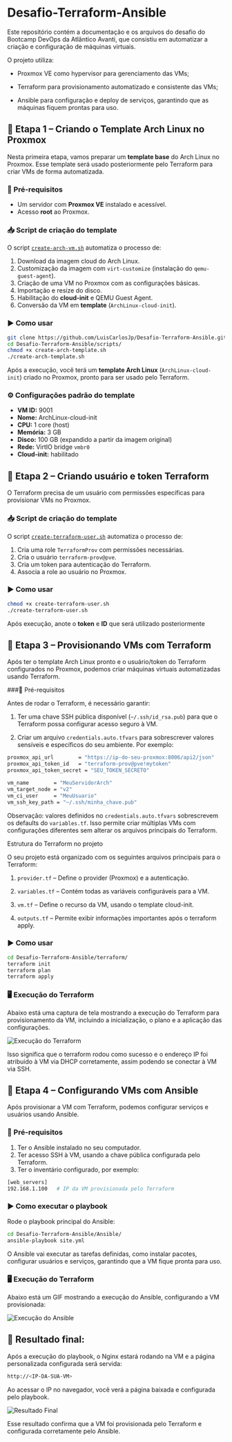 # Desafio-Terraform-Ansible

Este repositório contém a documentação e os arquivos do desafio do Bootcamp DevOps da Atlântico Avanti, que consistiu em automatizar a criação e configuração de máquinas virtuais.

O projeto utiliza:

- Proxmox VE como hypervisor para gerenciamento das VMs;

- Terraform para provisionamento automatizado e consistente das VMs;

- Ansible para configuração e deploy de serviços, garantindo que as máquinas fiquem prontas para uso.


## 📌 Etapa 1 – Criando o Template Arch Linux no Proxmox

Nesta primeira etapa, vamos preparar um **template base** do Arch Linux no Proxmox. Esse template será usado posteriormente pelo Terraform para criar VMs de forma automatizada.

### 🔧 Pré-requisitos

- Um servidor com **Proxmox VE** instalado e acessível.  
- Acesso **root** ao Proxmox.  


### 📥 Script de criação do template

O script [`create-arch-vm.sh`](./scripts/create-arch-template.sh) automatiza o processo de:

1. Download da imagem cloud do Arch Linux.
2. Customização da imagem com `virt-customize` (instalação do `qemu-guest-agent`).
3. Criação de uma VM no Proxmox com as configurações básicas.
4. Importação e resize do disco.
5. Habilitação do **cloud-init** e QEMU Guest Agent.
6. Conversão da VM em **template** (`ArchLinux-cloud-init`).

### ▶️ Como usar

```bash
git clone https://github.com/LuisCarlosJp/Desafio-Terraform-Ansible.git
cd Desafio-Terraform-Ansible/scripts/
chmod +x create-arch-template.sh
./create-arch-template.sh
```


Após a execução, você terá um **template Arch Linux** (`ArchLinux-cloud-init`) criado no Proxmox, pronto para ser usado pelo Terraform.

### ⚙️ Configurações padrão do template

- **VM ID:** 9001  
- **Nome:** ArchLinux-cloud-init  
- **CPU:** 1 core (host)  
- **Memória:** 3 GB  
- **Disco:** 100 GB (expandido a partir da imagem original)  
- **Rede:** VirtIO bridge `vmbr0`  
- **Cloud-init:** habilitado

## 📌 Etapa 2 – Criando usuário e token Terraform

O Terraform precisa de um usuário com permissões específicas para provisionar VMs no Proxmox.

### 📥 Script de criação do template

O script [`create-terraform-user.sh`](./scripts/create-terraform-user.sh) automatiza o processo de:

1. Cria uma role `TerraformProv` com permissões necessárias.
2. Cria o usuário `terraform-prov@pve`.
3. Cria um token para autenticação do Terraform.
4. Associa a role ao usuário no Proxmox.


### ▶️ Como usar

```bash
chmod +x create-terraform-user.sh
./create-terraform-user.sh
```
Após execução, anote o **token** e **ID** que será utilizado posteriormente

## 📌 Etapa 3 – Provisionando VMs com Terraform

Após ter o template Arch Linux pronto e o usuário/token do Terraform configurados no Proxmox, podemos criar máquinas virtuais automatizadas usando Terraform.

###🔧 Pré-requisitos

Antes de rodar o Terraform, é necessário garantir:

1. Ter uma chave SSH pública disponível (`~/.ssh/id_rsa.pub`) para que o Terraform possa configurar acesso seguro à VM.

2. Criar um arquivo `credentials.auto.tfvars` para sobrescrever valores sensíveis e específicos do seu ambiente. Por exemplo:

```bash
proxmox_api_url        = "https://ip-do-seu-proxmox:8006/api2/json"
proxmox_api_token_id   = "terraform-prov@pve!mytoken"
proxmox_api_token_secret = "SEU_TOKEN_SECRETO"

vm_name        = "MeuServidorArch"
vm_target_node = "v2"
vm_ci_user     = "MeuUsuario"
vm_ssh_key_path = "~/.ssh/minha_chave.pub"
```
Observação: valores definidos no `credentials.auto.tfvars` sobrescrevem os defaults do `variables.tf`. Isso permite criar múltiplas VMs com configurações diferentes sem alterar os arquivos principais do Terraform.

Estrutura do Terraform no projeto

O seu projeto está organizado com os seguintes arquivos principais para o Terraform:

1. `provider.tf` – Define o provider (Proxmox) e a autenticação.

2. `variables.tf` – Contém todas as variáveis configuráveis para a VM.

3. `vm.tf` – Define o recurso da VM, usando o template cloud-init.

4. `outputs.tf` – Permite exibir informações importantes após o terraform apply.

### ▶️ Como usar

```bash
cd Desafio-Terraform-Ansible/terraform/
terraform init
terraform plan
terraform apply
```

### 🖥️ Execução do Terraform

Abaixo está uma captura de tela mostrando a execução do Terraform para provisionamento da VM, incluindo a inicialização, o plano e a aplicação das configurações.

![Execução do Terraform](./assets/terraform.gif)

Isso significa que o terraform rodou como sucesso e o endereço IP foi atribuido  à VM via DHCP corretamente, assim podendo se conectar à VM via SSH.

## 📌 Etapa 4 – Configurando VMs com Ansible

Após provisionar a VM com Terraform, podemos configurar serviços e usuários usando Ansible.

### 🔧 Pré-requisitos

1. Ter o Ansible instalado no seu computador.
2. Ter acesso SSH à VM, usando a chave pública configurada pelo Terraform.
3. Ter o inventário configurado, por exemplo:
   
```bash
[web_servers]
192.168.1.100   # IP da VM provisionada pelo Terraform
``` 

### ▶️ Como executar o playbook

Rode o playbook principal do Ansible:
```bash
cd Desafio-Terraform-Ansible/Ansible/
ansible-playbook site.yml
```
O Ansible vai executar as tarefas definidas, como instalar pacotes, configurar usuários e serviços, garantindo que a VM fique pronta para uso.

### 🖥️ Execução do Terraform

Abaixo está um GIF mostrando a execução do Ansible, configurando a VM provisionada:

![Execução do Ansible](./assets/ansible.gif)


## 📌 Resultado final:

Após a execução do playbook, o Nginx estará rodando na VM e a página personalizada configurada será servida:

```bash
http://<IP-DA-SUA-VM>

```

Ao acessar o IP no navegador, você verá a página baixada e configurada pelo playbook.


![Resultado Final](./assets/landing_page_result.png)

Esse resultado confirma que a VM foi provisionada pelo Terraform e configurada corretamente pelo Ansible.
